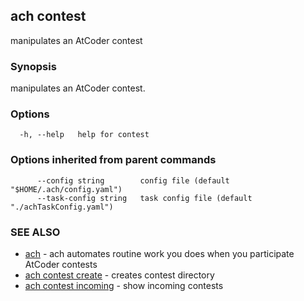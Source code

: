 ## ach contest

manipulates an AtCoder contest

### Synopsis

manipulates an AtCoder contest.

### Options

```
  -h, --help   help for contest
```

### Options inherited from parent commands

```
      --config string        config file (default "$HOME/.ach/config.yaml")
      --task-config string   task config file (default "./achTaskConfig.yaml")
```

### SEE ALSO

* [ach](ach.md)	 - ach automates routine work you does when you participate AtCoder contests
* [ach contest create](ach_contest_create.md)	 - creates contest directory
* [ach contest incoming](ach_contest_incoming.md)	 - show incoming contests

